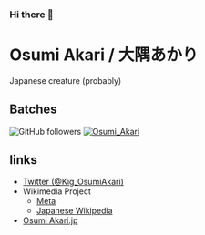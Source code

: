 ### Hi there 👋

<!--
**Osumi-Akari/Osumi-Akari** is a ✨ _special_ ✨ repository because its `README.md` (this file) appears on your GitHub profile.

Here are some ideas to get you started:

- 🔭 I’m currently working on ...
- 🌱 I’m currently learning ...
- 👯 I’m looking to collaborate on ...
- 🤔 I’m looking for help with ...
- 💬 Ask me about ...
- 📫 How to reach me: ...
- 😄 Pronouns: ...
- ⚡ Fun fact: ...
-->

# Osumi Akari / 大隅あかり
Japanese creature (probably)

## Batches
![GitHub followers](https://img.shields.io/github/followers/Osumi-Akari?style=social)
[![Osumi_Akari](https://img.shields.io/endpoint?url=https%3A%2F%2Fatcoder-badges.now.sh%2Fapi%2Fatcoder%2Fjson%2FOsumi_Akari)](https://atcoder.jp/users/Osumi_Akari)

## links
* [Twitter (@Kig_OsumiAkari)](https://twitter.com/Kig_OsumiAkari)
* Wikimedia Project
  * [Meta](https://w.wiki/73H)
  * [Japanese Wikipedia](https://w.wiki/BVv)
* [Osumi Akari.jp](https://www.osumiakari.jp)
